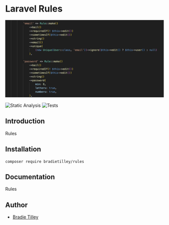 # Laravel Rules

![example usage](/docs/example-usage.png)

![Static Analysis](https://github.com/bradietilley/rules/actions/workflows/static.yml/badge.svg)
![Tests](https://github.com/bradietilley/rules/actions/workflows/tests.yml/badge.svg)


## Introduction

Rules


## Installation

```
composer require bradietilley/rules
```


## Documentation

Rules


## Author

- [Bradie Tilley](https://github.com/bradietilley)